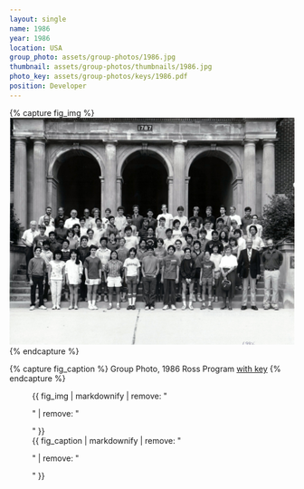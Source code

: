```yaml
---
layout: single
name: 1986
year: 1986
location: USA
group_photo: assets/group-photos/1986.jpg
thumbnail: assets/group-photos/thumbnails/1986.jpg
photo_key: assets/group-photos/keys/1986.pdf
position: Developer
---
```

{% capture fig_img %}
[![1986](/assets/group-photos/1986.jpg)](/assets/group-photos/keys/1986.pdf)
{% endcapture %}

{% capture fig_caption %}
Group Photo, 1986 Ross Program [with key](/assets/group-photos/keys/1986.pdf)
{% endcapture %}

<figure>
  {{ fig_img | markdownify | remove: "<p>" | remove: "</p>" }}
  <figcaption>{{ fig_caption | markdownify | remove: "<p>" | remove: "</p>" }}</figcaption>
</figure>
